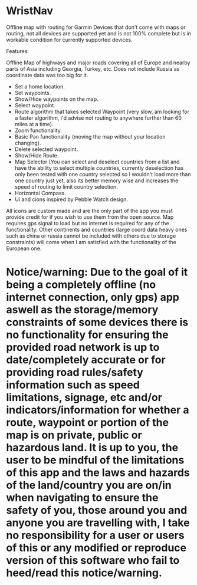 # WristNav
Offline map with routing for Garmin Devices that don't come with maps or routing, not all devices are supported yet and is not 100% complete but is in workable condition for currently supported devices.

Features:

Offline Map of highways and major roads covering all of Europe and nearby parts of Asia including Georgia, Turkey, etc. Does not include Russia as coordinate data was too big for it.

 * Set a home location.
 * Set waypoints.
 * Show/Hide waypoints on the map.
 * Select waypoint.
 * Route algorithm that takes selected Waypoint (very slow, am looking for a faster algorithm, i'd advise not routing to anywhere further than 60 miles at a time).
 * Zoom functionality.
 * Basic Pan functionality (moving the map without your location changing).
 * Delete selected waypoint.
 * Show/Hide Route.
 * Map Selector (You can select and deselect countries from a list and have the ability to select multiple countries, currently deselection has 
   only been tested with one country selected so I wouldn't load more than one country just yet, also its better memory wise and increases the speed of routing to limit country selection.
 * Horizontal Compass.
 * Ui and cions inspired by Pebble Watch design.
 
 
All icons are custom made and are the only part of the app you must provide credit for if you wish to use them from the open source.
Map requires gps signal to load but no internet is required for any of the functionality. Other continents and countries (large coord data heavy ones such as china or russia cannot be included with others 
due to storage constraints) will come when I am satisfied with the functionality of the European one. 


 # Notice/warning: Due to the goal of it being a completely offline (no internet connection, only gps) app aswell as the storage/memory constraints of some devices there is no functionality for ensuring the provided road network is up to date/completely  accurate or for providing road rules/safety information such as speed limitations, signage, etc and/or indicators/information for whether a route, waypoint or portion of the map is on private, public or hazardous land. It is up to you, the user to be mindful of the limitations of this app and the laws and hazards of the land/country you are on/in when navigating to ensure the safety of you, those around you and anyone you are travelling with, I take no responsibility for a user or users of this or any modified or reproduce version of this software who fail to heed/read this notice/warning.
